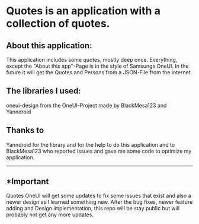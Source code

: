 # Quotes is an application with a collection of quotes.


About this application:
----------------------------------------------------------------------------------------------------------------------------------------------------------------

This application includes some quotes, mostly deep once. Everything, except the "About this app"-Page is in the style of Samsungs OneUI.
In the future it will get the Quotes and Persons from a JSON-File from the internet.


The libraries I used:
----------------------------------------------------------------------------------------------------------------------------------------------------------------
oneui-design from the OneUI-Project made by BlackMesa123 and Yanndroid

Thanks to
----------------------------------------------------------------------------------------------------------------------------------------------------------------
Yanndroid for the library and for the help to do this application
and to BlackMesa123 who reported issues and gave me some code to optimize my application.



----------------------------------------------------------------------------------------------------------------------------------------------------------------


*Important
----------------------------------------------------------------------------------------------------------------------------------------------------------------
Quotes OneUI will get some updates to fix some issues that exist and also a newer design as I learned something new. After the bug fixes,
newer feature adding and Design implementation, this repo will be stay public but will probably not
get any more updates.
